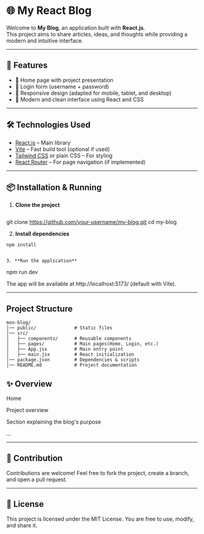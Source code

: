 # 🌐 My React Blog

Welcome to **My Blog**, an application built with **React.js**.  
This project aims to share articles, ideas, and thoughts while providing a modern and intuitive interface.

---

## 🚀 Features

- 📝 Home page with project presentation  
- 🔐 Login form (username + password)  
- 📱 Responsive design (adapted for mobile, tablet, and desktop)  
- 🎨 Modern and clean interface using React and CSS  

---

## 🛠️ Technologies Used

- [React.js](https://reactjs.org/) – Main library  
- [Vite](https://vitejs.dev/) – Fast build tool (optional if used)  
- [Tailwind CSS](https://tailwindcss.com/) or plain CSS – For styling  
- [React Router](https://reactrouter.com/) – For page navigation (if implemented)  

---

## 📦 Installation & Running

1. **Clone the project**
   ```
  git clone https://github.com/your-username/my-blog.git
  cd my-blog
   
2. **Install dependencies**
  ```
  npm install


3. **Run the application**
  ```
  npm run dev


The app will be available at http://localhost:5173/
 (default with Vite).

---

## Project Structure
  ```
  mon-blog/
  │── public/              # Static files
  │── src/
  │   ├── components/      # Reusable components
  │   ├── pages/           # Main pages(Home, Login, etc.)
  │   ├── App.jsx          # Main entry point
  │   ├── main.jsx         # React initialization
  │── package.json         # Dependencies & scripts
  │── README.md            # Project documentation

  ```

## ✨ Overview

  Home

  Project overview

  Section explaining the blog's purpose

  ...

---

## 🤝 Contribution

  Contributions are welcome!
  Feel free to fork the project, create a branch, and open a pull request.

---

## 📜 License

  This project is licensed under the MIT License.
  You are free to use, modify, and share it.